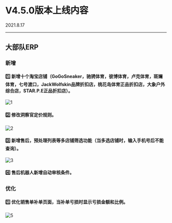# V4.5.0版本上线内容

2021.8.17

------

## 大部队ERP

### 新增

#### 1️⃣  新增十个淘宝店铺（GoGoSneaker，驰骋体育，彼博体育，卢克体育，斑斓体育，七号渡口，JackWolfskin品牌折扣店，桃花岛体育正品折扣店，大象户外综合店，STAR.P.E正品折扣店）。

![1](https://luim-public.oss-cn-zhangjiakou.aliyuncs.com/release_docs/v4.5.0/1.png)

#### 2️⃣  修改洞察官定价规则。
![2](https://luim-public.oss-cn-zhangjiakou.aliyuncs.com/release_docs/v4.5.0/2.png)

#### 3️⃣  新增售后，预处理列表等多店铺筛选功能（当多选店铺时，输入手机号后不能查询）。
![3](https://luim-public.oss-cn-zhangjiakou.aliyuncs.com/release_docs/v4.5.0/3.png)

#### 4️⃣  售后机器人新增自动审核条件。



### 优化

#### 1️⃣  优化销售单补单页面，当补单亏损时显示亏损金额和比例。
![5](https://luim-public.oss-cn-zhangjiakou.aliyuncs.com/release_docs/v4.5.0/5.png)



